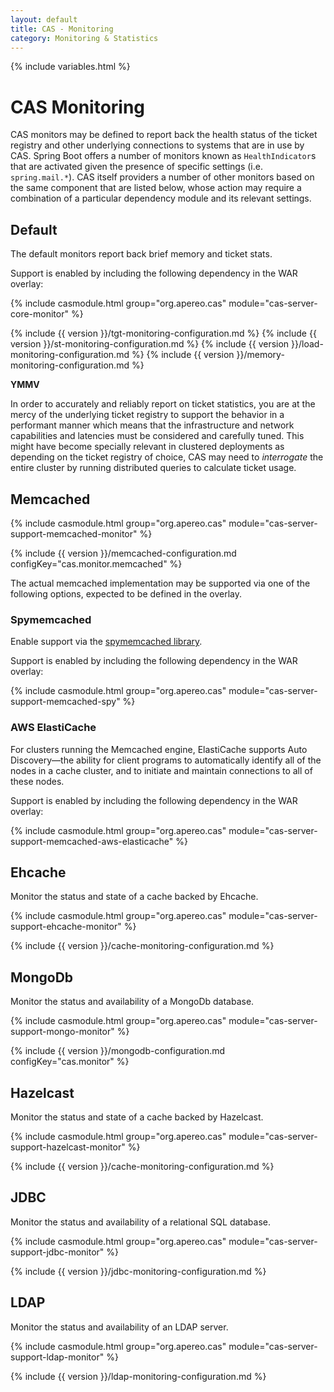 ```yaml
---
layout: default
title: CAS - Monitoring
category: Monitoring & Statistics
---
```


{% include variables.html %}

# CAS Monitoring

CAS monitors may be defined to report back the health status of the ticket registry 
and other underlying connections to systems that are in use by CAS. Spring Boot 
offers a number of monitors known as `HealthIndicator`s that are activated given 
the presence of specific settings (i.e. `spring.mail.*`). CAS itself providers a 
number of other monitors based on the same component that are listed below, whose 
action may require a combination of a particular dependency module and its relevant settings.

## Default

The default monitors report back brief memory and ticket stats.

Support is enabled by including the following dependency in the WAR overlay:

{% include casmodule.html group="org.apereo.cas" module="cas-server-core-monitor" %}

{% include {{ version }}/tgt-monitoring-configuration.md %}
{% include {{ version }}/st-monitoring-configuration.md %}
{% include {{ version }}/load-monitoring-configuration.md %}
{% include {{ version }}/memory-monitoring-configuration.md %}

<div class="alert alert-warning"><strong>YMMV</strong><p>In order to accurately and reliably 
report on ticket statistics, you are at the mercy of the underlying ticket registry to support 
the behavior in a performant manner which means that the infrastructure and network capabilities 
and latencies must be considered and carefully tuned. This might have become specially relevant 
in clustered deployments as depending on the ticket registry of choice, CAS may need 
to <i>interrogate</i> the entire cluster by running distributed queries to calculate ticket usage.</p></div>

## Memcached

{% include casmodule.html group="org.apereo.cas" module="cas-server-support-memcached-monitor" %}

{% include {{ version }}/memcached-configuration.md configKey="cas.monitor.memcached" %}

The actual memcached implementation may be supported via one of the following options, expected to be defined in the overlay.

### Spymemcached

Enable support via the [spymemcached library](https://code.google.com/p/spymemcached/). 

Support is enabled by including the following dependency in the WAR overlay:

{% include casmodule.html group="org.apereo.cas" module="cas-server-support-memcached-spy" %}

### AWS ElastiCache

For clusters running the Memcached engine, ElastiCache supports Auto Discovery—the ability 
for client programs to automatically identify all of the nodes in a cache cluster, 
and to initiate and maintain connections to all of these nodes. 

Support is enabled by including the following dependency in the WAR overlay:

{% include casmodule.html group="org.apereo.cas" module="cas-server-support-memcached-aws-elasticache" %}

## Ehcache

Monitor the status and state of a cache backed by Ehcache.

{% include casmodule.html group="org.apereo.cas" module="cas-server-support-ehcache-monitor" %}

{% include {{ version }}/cache-monitoring-configuration.md %}

## MongoDb

Monitor the status and availability of a MongoDb database.

{% include casmodule.html group="org.apereo.cas" module="cas-server-support-mongo-monitor" %}

{% include {{ version }}/mongodb-configuration.md configKey="cas.monitor" %}

## Hazelcast

Monitor the status and state of a cache backed by Hazelcast.

{% include casmodule.html group="org.apereo.cas" module="cas-server-support-hazelcast-monitor" %}

{% include {{ version }}/cache-monitoring-configuration.md %}

## JDBC

Monitor the status and availability of a relational SQL database.

{% include casmodule.html group="org.apereo.cas" module="cas-server-support-jdbc-monitor" %}

{% include {{ version }}/jdbc-monitoring-configuration.md %}

## LDAP

Monitor the status and availability of an LDAP server.

{% include casmodule.html group="org.apereo.cas" module="cas-server-support-ldap-monitor" %}

{% include {{ version }}/ldap-monitoring-configuration.md %}
